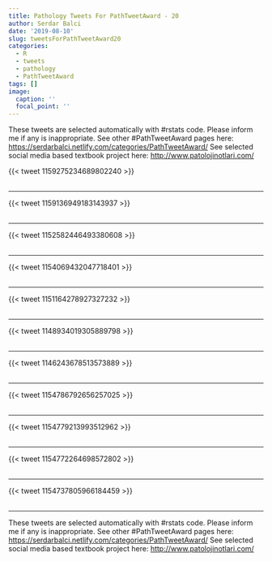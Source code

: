 ```yaml
---
title: Pathology Tweets For PathTweetAward - 20
author: Serdar Balci
date: '2019-08-10'
slug: tweetsForPathTweetAward20
categories:
  - R
  - tweets
  - pathology
  - PathTweetAward
tags: []
image:
  caption: ''
  focal_point: ''
---
```



These tweets are selected automatically with #rstats code. Please inform me if any is inappropriate.
See other #PathTweetAward pages here: https://serdarbalci.netlify.com/categories/PathTweetAward/ 
See selected social media based textbook project here: http://www.patolojinotlari.com/

{{< tweet 1159275234689802240 >}}
<br>
<br>
<hr>
{{< tweet 1159136949183143937 >}}
<br>
<br>
<hr>
{{< tweet 1152582446493380608 >}}
<br>
<br>
<hr>
{{< tweet 1154069432047718401 >}}
<br>
<br>
<hr>
{{< tweet 1151164278927327232 >}}
<br>
<br>
<hr>
{{< tweet 1148934019305889798 >}}
<br>
<br>
<hr>
{{< tweet 1146243678513573889 >}}
<br>
<br>
<hr>
{{< tweet 1154786792656257025 >}}
<br>
<br>
<hr>
{{< tweet 1154779213993512962 >}}
<br>
<br>
<hr>
{{< tweet 1154772264698572802 >}}
<br>
<br>
<hr>
{{< tweet 1154737805966184459 >}}
<br>
<br>
<hr>


These tweets are selected automatically with #rstats code. Please inform me if any is inappropriate.
See other #PathTweetAward pages here: https://serdarbalci.netlify.com/categories/PathTweetAward/ 
See selected social media based textbook project here: http://www.patolojinotlari.com/

